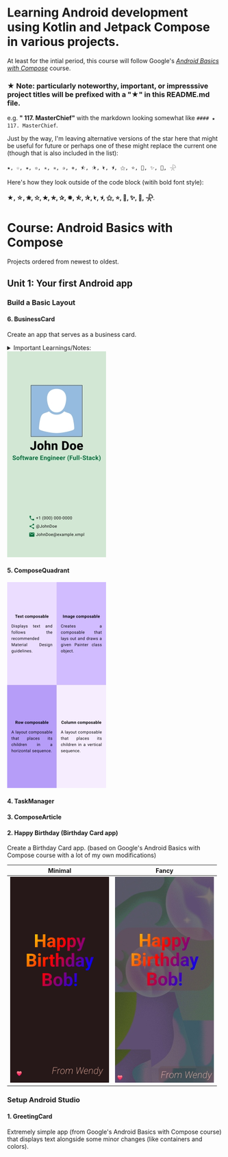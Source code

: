 # Learning Android development using Kotlin and Jetpack Compose in various projects.
 At least for the intial period, this course will follow Google's *[Android Basics with Compose](https://developer.android.com/courses/android-basics-compose/course)* course.

### ★ Note: particularly noteworthy, important, or impresssive project titles will be prefixed with a "★" in this README.md file.
e.g. **" 117. MasterChief"** with the markdown looking somewhat like `#### ★ 117. MasterChief`.

Just by the way, I'm leaving alternative versions of the star here that might be useful for future or perhaps one of these might replace the current one (though that is also included in the list):

`★, ☆, ✬, ✫, ✭, ✯, ✰, ✵, ⯪, ⯫, ⯩, ⯨, ⚝, ⭐, 🌟, ✨, 🌠, 𓇻`

Here's how they look outside of the code block (witih bold font style):

**★, ☆, ✬, ✫, ✭, ✯, ✰, ✵, ⯪, ⯫, ⯩, ⯨, ⚝, ⭐, 🌟, ✨, 🌠, 𓇻**.

# Course: Android Basics with Compose
Projects ordered from newest to oldest.

## Unit 1: Your first Android app

### Build a Basic Layout
#### 6. BusinessCard
Create an app that serves as a business card.
<details>
  <summary>Important Learnings/Notes:</summary>

 This is a comment from the code of this program.
  ```Kotlin
 /*
 // This also made me finally FULLY understand why we only give modifier to the FIRST element (/container)
 // because we provide what's inside the component as a pre-built and styled unit, and
 // the modifier provided to it is only used to set things like how our component should interact
 // or displayed with the outside. E.g. padding, transparency (alpha), etc.
 // So, I checked, and I was right:
 // https://stackoverflow.com/questions/75653402/jetpack-compose-should-modifier-parameter-be-applied-to-the-outer-top-most-v
 // Relevant answers from the above link;
         //https://stackoverflow.com/a/75653813
         //https://stackoverflow.com/a/75658660
 // https://developer.android.com/develop/ui/compose/modifiers#extracting_and_reusing_scoped_modifiers
  */
 ```
</details>

<img src="https://github.com/Nomi/Learning-Android-Development-with-Kotlin-and-Jetpack-Compose/blob/main/.screenshots_AppPreviews/.screenshots.Course--Android-Basic-with-Compose/6-BusinessCard/thumbnail_businesscard.jpg" height="480">

#### 5. ComposeQuadrant
<img src="https://github.com/Nomi/Learning-Android-Development-with-Kotlin-and-Jetpack-Compose/blob/main/.screenshots_AppPreviews/.screenshots.Course--Android-Basic-with-Compose/5-ComposeQuadrant/thumbnail_composequadrant.jpg" height="480">

#### 4. TaskManager
#### 3. ComposeArticle
#### 2. Happy Birthday (Birthday Card app)

Create a Birthday Card app. (based on Google's Android Basics with Compose course with a lot of my own modifications)

| Minimal | Fancy |
|:---:|:---:|
| <img src="https://github.com/Nomi/Learning-Android-Development-with-Kotlin-and-Jetpack-Compose/blob/main/.screenshots_AppPreviews/.screenshots.Course--Android-Basic-with-Compose/2-HappyBirthday/HappyBirthdayPlain_DarkMode.jpg" height="480"> | <img src="https://github.com/Nomi/Learning-Android-Development-with-Kotlin-and-Jetpack-Compose/blob/main/.screenshots_AppPreviews/.screenshots.Course--Android-Basic-with-Compose/2-HappyBirthday/thumbnail_HappyBirthdayImage_DarkMode.jpg" height="480"> |

### Setup Android Studio
#### 1. GreetingCard

Extremely simple app (from Google's Android Basics with Compose course) that displays text alongside some minor changes (like containers and colors). 
